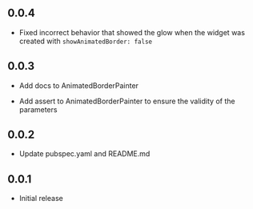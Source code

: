 ## 0.0.4

* Fixed incorrect behavior that showed the glow when the widget was created with `showAnimatedBorder: false`

## 0.0.3

* Add docs to AnimatedBorderPainter

* Add assert to AnimatedBorderPainter to ensure the validity of the parameters

## 0.0.2

* Update pubspec.yaml and README.md

## 0.0.1

* Initial release
